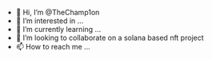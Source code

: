 - 👋 Hi, I’m @TheChamp1on
- 👀 I’m interested in ...
- 🌱 I’m currently learning ...
- 💞️ I’m looking to collaborate on a solana based nft project
- 📫 How to reach me ...

<!---
TheChamp1on/TheChamp1on is a ✨ special ✨ repository because its `README.md` (this file) appears on your GitHub profile.
You can click the Preview link to take a look at your changes.
--->
